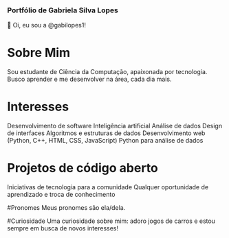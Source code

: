 ### Portfólio de Gabriela Silva Lopes
👋 Oi, eu sou a @gabilopes1!

# Sobre Mim
Sou estudante de Ciência da Computação, apaixonada por tecnologia. Busco aprender e me desenvolver na área, cada dia mais.

# Interesses
Desenvolvimento de software
Inteligência artificial
Análise de dados
Design de interfaces
Algoritmos e estruturas de dados
Desenvolvimento web (Python, C++, HTML, CSS, JavaScript)
Python para análise de dados


# Projetos de código aberto
Iniciativas de tecnologia para a comunidade
Qualquer oportunidade de aprendizado e troca de conhecimento

#Pronomes
Meus pronomes são ela/dela.

#Curiosidade
Uma curiosidade sobre mim: adoro jogos de carros e estou sempre em busca de novos interesses!

<!---
gabilopes1/gabilopes1 is a ✨ special ✨ repository because its `README.md` (this file) appears on your GitHub profile.
You can click the Preview link to take a look at your changes.
--->
